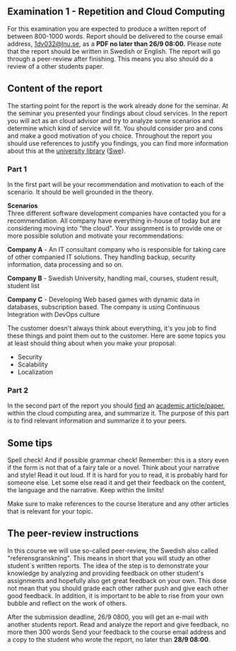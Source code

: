 ## Examination 1 - Repetition and Cloud Computing

For this examination you are expected to produce a written report of between 800-1000 words. Report should be delivered to the course email address, 1dv032@lnu.se, as a **PDF no later than 26/9 08:00.**
Please note that the report should be written in Swedish or English. The report will go through a peer-review after finishing. This means you also should do a review of a other students paper.

## Content of the report
The starting point for the report is the work already done for the seminar. At the seminar you presented your findings about cloud services. In the report you will act as an cloud advisor and try to analyze some scenarios and determine which kind of service will fit. You should consider pro and cons and make a good motivation of you choice.
Throughout the report you should use references to justify you findings, you can find more information about this at the [university library](https://lnu.se/en/library/Writing-and-referencing/referencing/) ([Swe](https://lnu.se/ub/skriva-och-referera/skriva-referenser/)).
### Part 1
In the first part will be your recommendation and motivation to each of the scenario. It should be well grounded in the theory.

**Scenarios** <br />
Three different software development companies have contacted you for a recommendation. All company have everything in-house of today but are considering moving into "the cloud". Your assignment is to provide one or more possible solution and motivate your recommendations:

**Company A** - An IT consultant company who is responsible for taking care of other companied IT solutions. They handling backup, security information, data processing  and so on.

**Company B** - Swedish University, handling mail, courses, student result, student list

**Company C** - Developing Web based games with dynamic data in databases, subscription based. The company is using Continuous Integration with DevOps culture

The customer doesn't always think about everything, it's you job to find these things and point them out to the customer. Here are some topics you at least should thing about when you make your proposal:

* Security
* Scalability
* Localization

### Part 2
In the second part of the report you should [find](https://lnu.se/ub/soka-och-vardera/artiklar--databaser/) an [academic article/paper](https://play.lnu.se/media/t/0_4612xxoy/18350192), within the cloud computing area, and summarize it.
The purpose of this part is to find relevant information and summarize it to your peers.

## Some tips
Spell check! And if possible grammar check!
Remember: this is a story even if the form is not that of a fairy tale or a novel. Think about your narrative and style!
Read it out loud. If it is hard for you to read, it is probably hard for someone else.
Let some else read it and get their feedback on the content, the language and the narrative.
Keep within the limits!

Make sure to make references to the course literature and any other articles that is relevant for your topic.

## The peer-review instructions
In this course we will use so-called peer-review, the Swedish also called "referensgranskning". This means in short that you will study an other student´s written reports. The idea of the step is to demonstrate your knowledge by analyzing and providing feedback on other student's assignments and hopefully also get great feedback on your own. This dose not mean that you should grade each other rather push and give each other good feedback. In addition, it is important to be able to rise from your own bubble and reflect on the work of others.

After the submission deadline, 26/9 0800, you will get an e-mail with another students report.
Read and analyze the report and give feedback, no more then 300 words
Send your feedback to the course email address and a copy to the student who wrote the report, no later than **28/9 08:00**.
